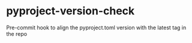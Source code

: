 # pyproject-version-check
Pre-commit hook to align the pyproject.toml version with the latest tag in the repo
